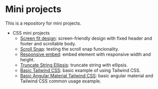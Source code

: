 # Mini projects

This is a repository for mini projects.

- CSS mini projects
   - [Screen fit design](screen-fit-design): screen-friendly design with fixed header and footer and scrollable body.
   - [Scroll Snap](css-scroll-snap): testing the scroll snap funcionality.
   - [Responsive embed](responsive-embed): embed element with responsive width and height.
   - [Truncate String Ellipsis](truncate-string-ellipsis): truncate string with ellipsis.
   - [Basic Tailwind CSS](basic-tailwind-css): basic example of using Tailwind CSS.
   - [Basic Angular Material Tailwind CSS](basic-angular-material-tailwind-css): basic angular material and Tailwind CSS common usage example.

